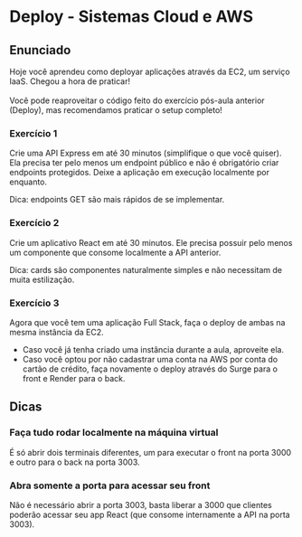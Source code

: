# Deploy - Sistemas Cloud e AWS

## Enunciado

Hoje você aprendeu como deployar aplicações através da EC2, um serviço IaaS. Chegou a hora de praticar! <br><br>
Você pode reaproveitar o código feito do exercício pós-aula anterior (Deploy), mas recomendamos praticar o setup completo!

### Exercício 1

Crie uma API Express em até 30 minutos (simplifique o que você quiser). Ela precisa ter pelo menos um endpoint público e não é obrigatório criar endpoints protegidos. Deixe a aplicação em execução localmente por enquanto. <br>

Dica: endpoints GET são mais rápidos de se implementar.

### Exercício 2

Crie um aplicativo React em até 30 minutos. Ele precisa possuir pelo menos um componente que consome localmente a API anterior.
<br>

Dica: cards são componentes naturalmente simples e não necessitam de muita estilização.

### Exercício 3

Agora que você tem uma aplicação Full Stack, faça o deploy de ambas na mesma instância da EC2.<br>
- Caso você já tenha criado uma instância durante a aula, aproveite ela.<br>
- Caso você optou por não cadastrar uma conta na AWS por conta do cartão de crédito, faça novamente o deploy através do Surge para o front e Render para o back.

## Dicas

### Faça tudo rodar localmente na máquina virtual
É só abrir dois terminais diferentes, um para executar o front na porta 3000 e outro para o back na porta 3003.

### Abra somente a porta para acessar seu front
Não é necessário abrir a porta 3003, basta liberar a 3000 que clientes poderão acessar seu app React (que consome internamente a API na porta 3003).

